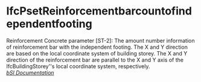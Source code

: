 IfcPsetReinforcementbarcountofindependentfooting
================================================
Reinforcement Concrete parameter [ST-2]: The amount number information of
reinforcement bar with the independent footing. The X and Y direction are
based on the local coordinate system of building storey. The X and Y direction
of the reinforcement bar are parallel to the X and Y axis of the
IfcBuildingStorey''s local coordinate system, respectively.  
[ _bSI
Documentation_](https://standards.buildingsmart.org/IFC/DEV/IFC4_2/FINAL/HTML/schema/ifcstructuralelementsdomain/pset/pset_reinforcementbarcountofindependentfooting.htm)


